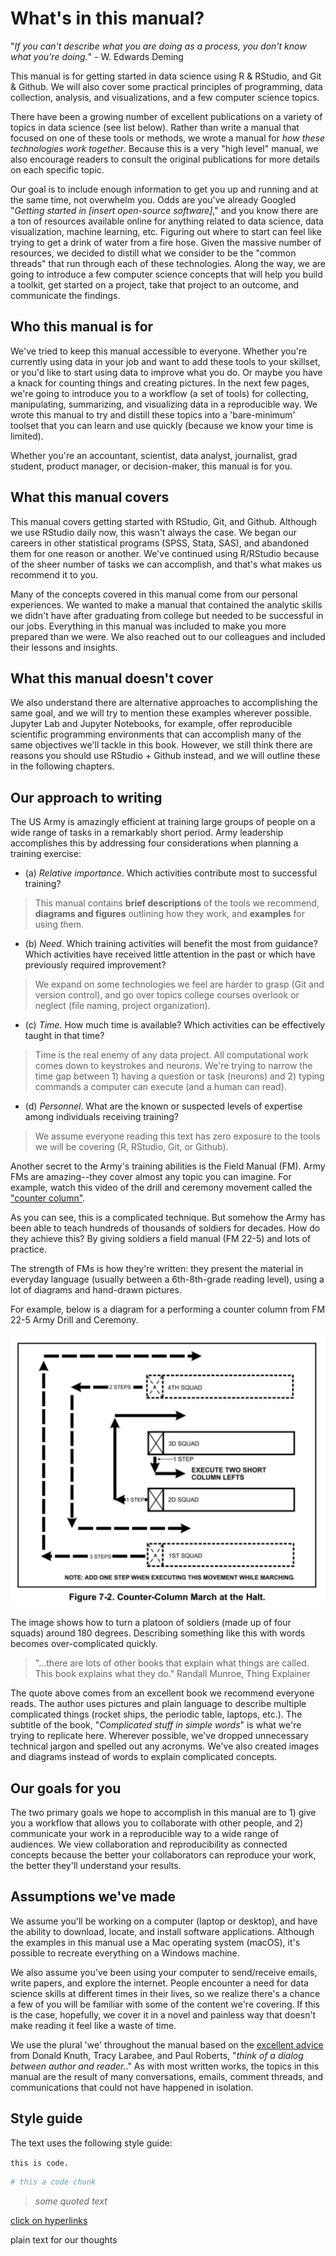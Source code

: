 # What's in this manual?

"*If you can't describe what you are doing as a process, you don't know what you're doing.*" - W. Edwards Deming

This manual is for getting started in data science using R & RStudio, and Git & Github. We will also cover some practical principles of programming, data collection, analysis, and visualizations, and a few computer science topics. 

There have been a growing number of excellent publications on a variety of topics in data science (see list below). Rather than write a manual that focused on one of these tools or methods, we wrote a manual for *how these technologies work together*. Because this is a very "high level" manual, we also encourage readers to consult the original publications for more details on each specific topic. 

Our goal is to include enough information to get you up and running and at the same time, not overwhelm you. Odds are you've already Googled "*Getting started in [insert open-source software]*," and you know there are a ton of resources available online for anything related to data science, data visualization, machine learning, etc. Figuring out where to start can feel like trying to get a drink of water from a fire hose. Given the massive number of resources, we decided to distill what we consider to be the "common threads" that run through each of these technologies. Along the way, we are going to introduce a few computer science concepts that will help you build a toolkit, get started on a project, take that project to an outcome, and communicate the findings. 

## Who this manual is for

We've tried to keep this manual accessible to everyone. Whether you're currently using data in your job and want to add these tools to your skillset, or you'd like to start using data to improve what you do. Or maybe you have a knack for counting things and creating pictures. In the next few pages, we're going to introduce you to a workflow (a set of tools) for collecting, manipulating, summarizing, and visualizing data in a reproducible way.   We wrote this manual to try and distill these topics into a 'bare-minimum' toolset that you can learn and use quickly (because we know your time is limited). 

Whether you're an accountant, scientist, data analyst, journalist, grad student, product manager, or decision-maker, this manual is for you. 

## What this manual covers

This manual covers getting started with RStudio, Git, and Github. Although we use RStudio daily now, this wasn't always the case. We began our careers in other statistical programs (SPSS, Stata, SAS), and abandoned them for one reason or another.  We've continued using R/RStudio because of the sheer number of tasks we can accomplish, and that's what makes us recommend it to you. 

Many of the concepts covered in this manual come from our personal experiences. We wanted to make a manual that contained the analytic skills we didn't have after graduating from college but needed to be successful in our jobs. Everything in this manual was included to make you more prepared than we were. We also reached out to our colleagues and included their lessons and insights.

## What this manual doesn't cover

We also understand there are alternative approaches to accomplishing the same goal, and we will try to mention these examples wherever possible. Jupyter Lab and Jupyter Notebooks, for example, offer reproducible scientific programming environments that can accomplish many of the same objectives we'll tackle in this book. However, we still think there are reasons you should use RStudio + Github instead, and we will outline these in the following chapters.  

## Our approach to writing 

The US Army is amazingly efficient at training large groups of people on a wide range of tasks in a remarkably short period. Army leadership accomplishes this by addressing four considerations when planning a training exercise: 

- (a) *Relative importance*. Which activities contribute most to successful training?

> This manual contains **brief descriptions** of the tools we recommend, **diagrams and figures** outlining how they work, and **examples** for using them.

- (b) *Need*. Which training activities will benefit the most from guidance? Which activities have received little attention in the past or which have previously required improvement?

> We expand on some technologies we feel are harder to grasp (Git and version control), and go over topics college courses overlook or neglect (file naming, project organization).

- (c) *Time*. How much time is available? Which activities can be effectively taught in that time?

> Time is the real enemy of any data project. All computational work comes down to keystrokes and neurons. We're trying to narrow the time gap between 1) having a question or task (neurons) and 2) typing commands a computer can execute (and a human can read).

- (d) *Personnel*. What are the known or suspected levels of expertise among individuals receiving training?

> We assume everyone reading this text has zero exposure to the tools we will be covering (R, RStudio, Git, or Github).

Another secret to the Army's training abilities is the Field Manual (FM). Army FMs are amazing--they cover almost any topic you can imagine. For example, watch this video of the drill and ceremony movement called the ["counter column"](https://www.youtube.com/watch?v=EgeZl9UOJ0I).

As you can see, this is a complicated technique. But somehow the Army has been able to teach hundreds of thousands of soldiers for decades. How do they achieve this? By giving soldiers a field manual (FM 22-5) and lots of practice. 

The strength of FMs is how they're written: they present the material in everyday language (usually between a 6th-8th-grade reading level), using a lot of diagrams and hand-drawn pictures.

For example, below is a diagram for a performing a counter column from FM 22-5 Army Drill and Ceremony.

![](images/01-fm-22-5-counter-column.png)

The image shows how to turn a platoon of soldiers (made up of four squads) around 180 degrees. Describing something like this with words becomes over-complicated quickly.

> "...there are lots of other books that explain what things are called. This book explains what they do." Randall Munroe, Thing Explainer

The quote above comes from an excellent book we recommend everyone reads. The author uses pictures and plain language to describe multiple complicated things (rocket ships, the periodic table, laptops, etc.). The subtitle of the book, "*Complicated stuff in simple words*" is what we're trying to replicate here. Wherever possible, we've dropped unnecessary technical jargon and spelled out any acronyms. We've also created images and diagrams instead of words to explain complicated concepts.

## Our goals for you

The two primary goals we hope to accomplish in this manual are to 1) give you a workflow that allows you to collaborate with other people, and 2) communicate your work in a reproducible way to a wide range of audiences. We view collaboration and reproducibility as connected concepts because the better your collaborators can reproduce your work, the better they'll understand your results. 

## Assumptions we've made

We assume you'll be working on a computer (laptop or desktop), and have the ability to download, locate, and install software applications. Although the examples in this manual use a Mac operating system (macOS), it's possible to recreate everything on a Windows machine.

We also assume you've been using your computer to send/receive emails, write papers, and explore the internet. People encounter a need for data science skills at different times in their lives, so we realize there's a chance a few of you will be familiar with some of the content we're covering. If this is the case, hopefully, we cover it in a novel and painless way that doesn't make reading it feel like a waste of time. 

We use the plural 'we' throughout the manual based on the [excellent advice](http://www.econ.uiuc.edu/~econ508/Papers/mathwriting.pdf) from Donald Knuth, Tracy Larabee, and Paul Roberts, "*think of a dialog between author and reader.*." As with most written works, the topics in this manual are the result of many conversations, emails, comment threads, and communications that could not have happened in isolation. 

## Style guide

The text uses the following style guide: 

`this is code.` 

```sh
# this a code chunk
```

> *some quoted text*

[click on hyperlinks]()

plain text for our thoughts 

